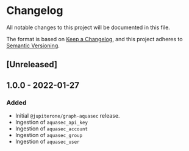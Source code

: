 # Changelog

All notable changes to this project will be documented in this file.

The format is based on [Keep a Changelog](https://keepachangelog.com/en/1.0.0/),
and this project adheres to
[Semantic Versioning](https://semver.org/spec/v2.0.0.html).

## [Unreleased]

## 1.0.0 - 2022-01-27

### Added

- Initial `@jupiterone/graph-aquasec` release.
- Ingestion of `aquasec_api_key`
- Ingestion of `aquasec_account`
- Ingestion of `aquasec_group`
- Ingestion of `aquasec_user`